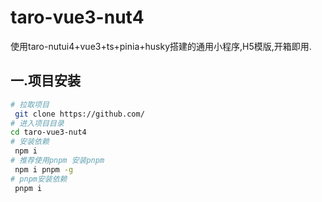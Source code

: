 # taro-vue3-nut4
使用taro-nutui4+vue3+ts+pinia+husky搭建的通用小程序,H5模版,开箱即用.
## 一.项目安装
```bash
# 拉取项目
 git clone https://github.com/
# 进入项目目录
cd taro-vue3-nut4
# 安装依赖
 npm i
# 推荐使用pnpm 安装pnpm
 npm i pnpm -g
# pnpm安装依赖
 pnpm i 
 
```
